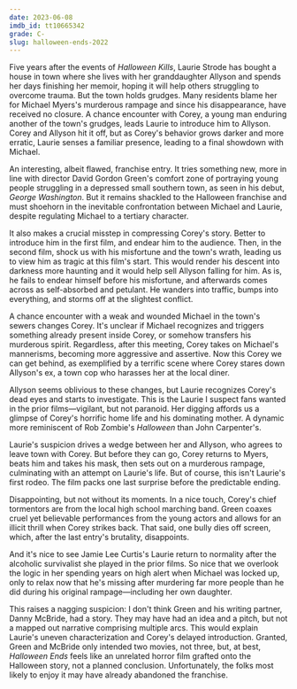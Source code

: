 ```yaml
---
date: 2023-06-08
imdb_id: tt10665342
grade: C-
slug: halloween-ends-2022
---
```


Five years after the events of <span data-imdb-id="tt10665338">_Halloween Kills_</span>, Laurie Strode has bought a house in town where she lives with her granddaughter Allyson and spends her days finishing her memoir, hoping it will help others struggling to overcome trauma. But the town holds grudges. Many residents blame her for Michael Myers's murderous rampage and since his disappearance, have received no closure. A chance encounter with Corey, a young man enduring another of the town's grudges, leads Laurie to introduce him to Allyson. Corey and Allyson hit it off, but as Corey's behavior grows darker and more erratic, Laurie senses a familiar presence, leading to a final showdown with Michael.

<!-- end -->

An interesting, albeit flawed, franchise entry. It tries something new, more in line with director David Gordon Green's comfort zone of portraying young people struggling in a depressed small southern town, as seen in his debut, <span data-imdb-id="tt0262432">_George Washington_</span>. But it remains shackled to the Halloween franchise and must shoehorn in the inevitable confrontation between Michael and Laurie, despite regulating Michael to a tertiary character.

It also makes a crucial misstep in compressing Corey's story. Better to introduce him in the first film, and endear him to the audience. Then, in the second film, shock us with his misfortune and the town's wrath, leading us to view him as tragic at this film's start. This would render his descent into darkness more haunting and it would help sell Allyson falling for him. As is, he fails to endear himself before his misfortune, and afterwards comes across as self-absorbed and petulant. He wanders into traffic, bumps into everything, and storms off at the slightest conflict.

A chance encounter with a weak and wounded Michael in the town's sewers changes Corey. It's unclear if Michael recognizes and triggers something already present inside Corey, or somehow transfers his murderous spirit. Regardless, after this meeting, Corey takes on Michael's mannerisms, becoming more aggressive and assertive. Now this Corey we can get behind, as exemplified by a terrific scene where Corey stares down Allyson's ex, a town cop who harasses her at the local diner.

Allyson seems oblivious to these changes, but Laurie recognizes Corey's dead eyes and starts to investigate. This is the Laurie I suspect fans wanted in the prior films—vigilant, but not paranoid. Her digging affords us a glimpse of Corey's horrific home life and his dominating mother. A dynamic more reminiscent of <span data-imdb-id="tt0373883">Rob Zombie's _Halloween_</span> than <span data-imdb-id="tt0077651">John Carpenter's</span>.

Laurie's suspicion drives a wedge between her and Allyson, who agrees to leave town with Corey. But before they can go, Corey returns to Myers, beats him and takes his mask, then sets out on a murderous rampage, culminating with an attempt on Laurie's life. But of course, this isn't Laurie's first rodeo. The film packs one last surprise before the predictable ending.

Disappointing, but not without its moments. In a nice touch, Corey's chief tormentors are from the local high school marching band. Green coaxes cruel yet believable performances from the young actors and allows for an illicit thrill when Corey strikes back. That said, one bully dies off screen, which, after the last entry's brutality, disappoints.

And it's nice to see Jamie Lee Curtis's Laurie return to normality after the alcoholic survivalist she played in the prior films. So nice that we overlook the logic in her spending years on high alert when Michael was locked up, only to relax now that he's missing after murdering far more people than he did during his original rampage—including her own daughter.

This raises a nagging suspicion: I don't think Green and his writing partner, Danny McBride, had a story. They may have had an idea and a pitch, but not a mapped out narrative comprising multiple arcs. This would explain Laurie's uneven characterization and Corey's delayed introduction. Granted, Green and McBride only intended two movies, not three, but, at best, _Halloween Ends_ feels like an unrelated horror film grafted onto the Halloween story, not a planned conclusion. Unfortunately, the folks most likely to enjoy it may have already abandoned the franchise.
